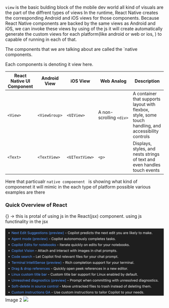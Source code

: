 `view` is the basic bulding block of the mobile dev world all kind of visuals are the part of the diffrent types of views 
In the runtime, React Native creates the corresponding Android and iOS views for those components. Because React Native components are backed by the same views as Android and iOS,
we can invoke these views by using of the js it will create automatically generate the custom views for each platform(like android or web or ios, ) to capable of running in each of that. 

The components that we are talking about are called the `native components. 

Each components is denoting it view here. 

| React Native UI Component | Android View  | iOS View       | Web Analog              | Description                                                                                           |
| ------------------------- | ------------- | -------------- | ----------------------- | ----------------------------------------------------------------------------------------------------- |
| `<View>`                  | `<ViewGroup>` | `<UIView>`     | A non-scrolling `<div>` | A container that supports layout with flexbox, style, some touch handling, and accessibility controls |
| `<Text>`                  | `<TextView>`  | `<UITextView>` | `<p>`                   | Displays, styles, and nests strings of text and even handles touch events                             |
Here that particualr `native compoenent ` is showing what kind of componenet it will mimic in the each type of platform possible various examples are there 

### Quick Overview of React 

{} -> this is protal of using js in the React(jsx) component.  using js functinality in the jsx 


![](at/Pasted%20image%2020250416001918.png)
Image 2 
![](Pasted%20image%2020250416001936.png)